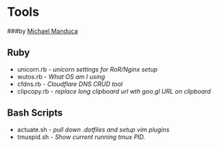 # Tools 

###by [Michael Manduca](http://twitter.com/mduca)


## Ruby
* unicorn.rb - _unicorn settings for RoR/Nginx setup_
* wutos.rb - _What OS am I using_
* cfdns.rb - _Cloudflare DNS CRUD tool_
* clipcopy.rb - _replace long clipboard url wth goo.gl URL on clipboard_


## Bash Scripts

* actuate.sh - _pull down .dotfiles and setup vim plugins_
* tmuxpid.sh - _Show current running tmux PID._

